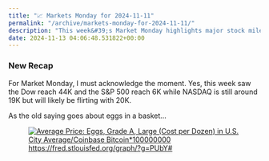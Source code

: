 ```yaml
---
title: "📈 Markets Monday for 2024-11-11"
permalink: "/archive/markets-monday-for-2024-11-11/"
description: "This week&#39;s Market Monday highlights major stock milestones as the Dow hits 44K and S&amp;P 500 reaches 6K."
date: 2024-11-13 04:06:48.531822+00:00
---
```


<!-- buttondown-editor-mode: fancy --><h3>New Recap</h3><p>For Market Monday, I must acknowledge the moment. Yes, this week saw the Dow reach 44K and the S&amp;P 500 reach 6K while NASDAQ is still around 19K but will likely be flirting with 20K.</p><p>As the old saying goes about eggs in a basket…</p><figure><a href="https://fred.stlouisfed.org/graph/?g=PUbY#" target="_blank" rel="noopener noreferrer"><img src="https://assets.buttondown.email/images/adf188a8-7aed-4e8c-b0b4-a66f855333d7.png?w=960&amp;fit=max" alt="Average Price: Eggs, Grade A, Large (Cost per Dozen) in U.S. City Average/Coinbase Bitcoin*100000000" draggable="false"></a><figcaption><a target="_blank" rel="noopener noreferrer nofollow" href="https://fred.stlouisfed.org/graph/?g=PUbY#">https://fred.stlouisfed.org/graph/?g=PUbY#</a></figcaption></figure><p></p><p></p>